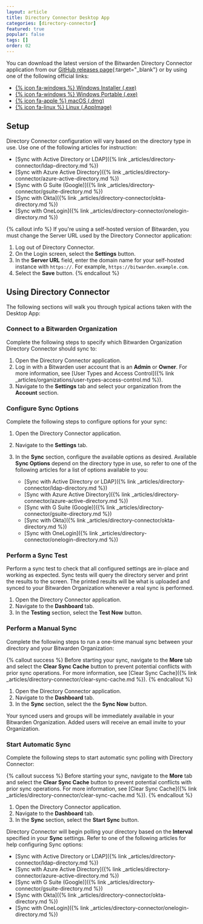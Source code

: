 ```yaml
---
layout: article
title: Directory Connector Desktop App
categories: [directory-connector]
featured: true
popular: false
tags: []
order: 02
---
```


You can download the latest version of the Bitwarden Directory Connector application from our [GitHub releases page](https://github.com/bitwarden/directory-connector/releases){:target="_blank"} or by using one of the following official links:

- [{% icon fa-windows %} Windows Installer (.exe)](https://vault.bitwarden.com/download/?app=connector&platform=windows)
- [{% icon fa-windows %} Windows Portable (.exe)](https://vault.bitwarden.com/download/?app=connector&platform=windows&variant=portable)
- [{% icon fa-apple %} macOS (.dmg)](https://vault.bitwarden.com/download/?app=connector&platform=macos)
- [{% icon fa-linux %} Linux (.AppImage)](https://vault.bitwarden.com/download/?app=connector&platform=linux)

## Setup

Directory Connector configuration will vary based on the directory type in use. Use one of the following articles for instruction:

- [Sync with Active Directory or LDAP]({% link _articles/directory-connector/ldap-directory.md %})
- [Sync with Azure Active Directory]({% link _articles/directory-connector/azure-active-directory.md %})
- [Sync with G Suite (Google)]({% link _articles/directory-connector/gsuite-directory.md %})
- [Sync with Okta]({% link _articles/directory-connector/okta-directory.md %})
- [Sync with OneLogin]({% link _articles/directory-connector/onelogin-directory.md %})

{% callout info %}
If you're using a self-hosted version of Bitwarden, you must change the Server URL used by the Directory Connector application:

1. Log out of Directory Connector.
2. On the Login screen, select the **Settings** button.
3. In the **Server URL** field, enter the domain name for your self-hosted instance with `https://`. For example, `https://bitwarden.example.com`.
4. Select the **Save** button.
{% endcallout %}

## Using Directory Connector

The following sections will walk you through typical actions taken with the Desktop App:

### Connect to a Bitwarden Organization

Complete the following steps to specify which Bitwarden Organization Directory Connector should sync to:

1. Open the Directory Connector application.
2. Log in with a Bitwarden user account that is an **Admin** or **Owner**. For more information, see [User Types and Access Control]({% link _articles/organizations/user-types-access-control.md %}).
3. Navigate to the **Settings** tab and select your organization from the **Account** section.

### Configure Sync Options

Complete the following steps to configure options for your sync:

1. Open the Directory Connector application.
2. Navigate to the **Settings** tab.
3. In the **Sync** section, configure the available options as desired. Available **Sync Options** depend on the directory type in use, so refer to one of the following articles for a list of options available to you:

   - [Sync with Active Directory or LDAP]({% link _articles/directory-connector/ldap-directory.md %})
   - [Sync with Azure Active Directory]({% link _articles/directory-connector/azure-active-directory.md %})
   - [Sync with G Suite (Google)]({% link _articles/directory-connector/gsuite-directory.md %})
   - [Sync with Okta]({% link _articles/directory-connector/okta-directory.md %})
   - [Sync with OneLogin]({% link _articles/directory-connector/onelogin-directory.md %})

### Perform a Sync Test

Perform a sync test to check that all configured settings are in-place and working as expected. Sync tests will query the directory server and print the results to the screen. The printed results will be what is uploaded and synced to your Bitwarden Organization whenever a real sync is performed.

1. Open the Directory Connector application.
2. Navigate to the **Dashboard** tab.
3. In the **Testing** section, select the **Test Now** button.

### Perform a Manual Sync

Complete the following steps to run a one-time manual sync between your directory and your Bitwarden Organization:

{% callout success %}
Before starting your sync, navigate to the **More** tab and select the **Clear Sync Cache** button to prevent potential conflicts with prior sync operations. For more information, see [Clear Sync Cache]({% link _articles/directory-connector/clear-sync-cache.md %}).
{% endcallout %}

1. Open the Directory Connector application.
2. Navigate to the **Dashboard** tab.
3. In the **Sync** section, select the the **Sync Now** button.

Your synced users and groups will be immediately available in your Bitwarden Organization. Added users will receive an email invite to your Organization.

### Start Automatic Sync

Complete the following steps to start automatic sync polling with Directory Connector:

{% callout success %}
Before starting your sync, navigate to the **More** tab and select the **Clear Sync Cache** button to prevent potential conflicts with prior sync operations. For more information, see [Clear Sync Cache]({% link _articles/directory-connector/clear-sync-cache.md %}).
{% endcallout %}

1. Open the Directory Connector application.
2. Navigate to the **Dashboard** tab.
3. In the **Sync** section, select the **Start Sync** button.

Directory Connector will begin polling your directory based on the **Interval** specified in your **Sync** settings. Refer to one of the following articles for help configuring Sync options:

   - [Sync with Active Directory or LDAP]({% link _articles/directory-connector/ldap-directory.md %})
   - [Sync with Azure Active Directory]({% link _articles/directory-connector/azure-active-directory.md %})
   - [Sync with G Suite (Google)]({% link _articles/directory-connector/gsuite-directory.md %})
   - [Sync with Okta]({% link _articles/directory-connector/okta-directory.md %})
   - [Sync with OneLogin]({% link _articles/directory-connector/onelogin-directory.md %})
